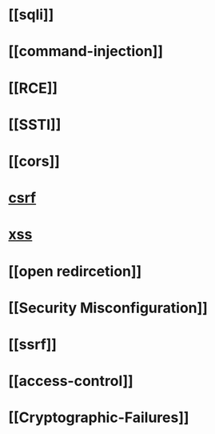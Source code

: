 # [[sqli]]
# [[command-injection]]
# [[RCE]]
# [[SSTI]]
# [[cors]]
# [csrf](./06-CSRF/CSRF.md) 
# [xss](./07-XSS/xss.md)
# [[open redircetion]]
# [[Security Misconfiguration]]
# [[ssrf]]
# [[access-control]]
# [[Cryptographic-Failures]]

